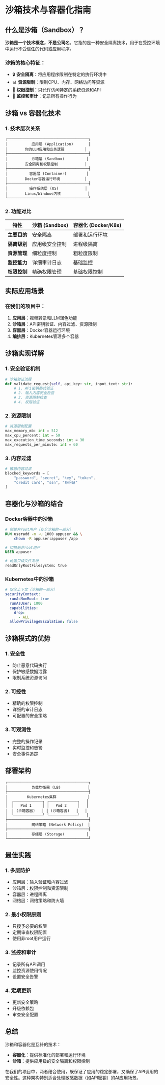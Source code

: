 # 沙箱技术与容器化指南

## 什么是沙箱（Sandbox）？

**沙箱是一个技术概念，不是公司名**。它指的是一种安全隔离技术，用于在受控环境中运行不受信任的代码或应用程序。

### 沙箱的核心特征：
- 🔒 **安全隔离**：将应用程序限制在特定的执行环境中
- 📊 **资源限制**：限制CPU、内存、网络访问等资源
- 🔐 **权限控制**：只允许访问特定的系统资源和API
- 📝 **监控和审计**：记录所有操作行为

## 沙箱 vs 容器化技术

### 1. 技术层次关系

```
┌─────────────────────────────────────┐
│           应用层 (Application)       │
│        你的LLM应用和业务逻辑         │
├─────────────────────────────────────┤
│           沙箱层 (Sandbox)          │
│        安全隔离和权限控制            │
├─────────────────────────────────────┤
│          容器层 (Container)         │
│        Docker容器运行环境           │
├─────────────────────────────────────┤
│          操作系统层 (OS)            │
│        Linux/Windows内核            │
└─────────────────────────────────────┘
```

### 2. 功能对比

| 特性 | 沙箱 (Sandbox) | 容器化 (Docker/K8s) |
|------|----------------|-------------------|
| **主要目的** | 安全隔离 | 部署和运行环境 |
| **隔离级别** | 应用级安全控制 | 进程级隔离 |
| **资源管理** | 细粒度控制 | 粗粒度限制 |
| **监控能力** | 详细审计日志 | 基础监控 |
| **权限控制** | 精确权限管理 | 基础权限控制 |

## 实际应用场景

### 在我们的项目中：

1. **应用层**：视频转录和LLM润色功能
2. **沙箱层**：API密钥验证、内容过滤、资源限制
3. **容器层**：Docker容器运行环境
4. **编排层**：Kubernetes管理多个容器

## 沙箱实现详解

### 1. 安全验证机制

```python
# 沙箱验证流程
def validate_request(self, api_key: str, input_text: str):
    # 1. API密钥格式验证
    # 2. 输入内容安全检查
    # 3. 资源限制检查
    # 4. 权限验证
```

### 2. 资源限制

```python
# 资源限制配置
max_memory_mb: int = 512
max_cpu_percent: int = 50
max_execution_time_seconds: int = 30
max_requests_per_minute: int = 60
```

### 3. 内容过滤

```python
# 敏感内容过滤
blocked_keywords = [
    "password", "secret", "key", "token",
    "credit card", "ssn", "身份证"
]
```

## 容器化与沙箱的结合

### Docker容器中的沙箱

```dockerfile
# 创建非root用户（安全沙箱的一部分）
RUN useradd -m -u 1000 appuser && \
    chown -R appuser:appuser /app

# 切换到非root用户
USER appuser

# 设置只读文件系统
readOnlyRootFilesystem: true
```

### Kubernetes中的沙箱

```yaml
# 安全上下文（沙箱的一部分）
securityContext:
  runAsNonRoot: true
  runAsUser: 1000
  capabilities:
    drop:
      - ALL
  allowPrivilegeEscalation: false
```

## 沙箱模式的优势

### 1. **安全性**
- 防止恶意代码执行
- 保护敏感数据泄露
- 限制系统资源访问

### 2. **可控性**
- 精确的权限控制
- 详细的审计日志
- 可配置的安全策略

### 3. **可观测性**
- 完整的操作记录
- 实时监控和告警
- 安全事件追踪

## 部署架构

```
┌─────────────────────────────────────┐
│           负载均衡器 (LB)            │
├─────────────────────────────────────┤
│         Kubernetes集群              │
│  ┌─────────────┐ ┌─────────────┐   │
│  │   Pod 1     │ │   Pod 2     │   │
│  │ (沙箱容器)   │ │ (沙箱容器)   │   │
│  └─────────────┘ └─────────────┘   │
├─────────────────────────────────────┤
│           网络策略 (Network Policy)  │
├─────────────────────────────────────┤
│           存储层 (Storage)          │
└─────────────────────────────────────┘
```

## 最佳实践

### 1. **多层防护**
- 应用层：输入验证和内容过滤
- 沙箱层：权限控制和资源限制
- 容器层：进程隔离
- 网络层：网络策略和防火墙

### 2. **最小权限原则**
- 只授予必要的权限
- 定期审查权限配置
- 使用非root用户运行

### 3. **监控和审计**
- 记录所有API调用
- 监控资源使用情况
- 设置安全告警

### 4. **定期更新**
- 更新安全策略
- 升级依赖包
- 审查安全配置

## 总结

沙箱和容器化是互补的技术：

- **容器化**：提供标准化的部署和运行环境
- **沙箱**：提供应用级的安全隔离和权限控制

在我们的项目中，两者结合使用，既保证了应用的稳定部署，又确保了API调用的安全性。这种架构特别适合处理敏感数据（如API密钥）的AI应用场景。 